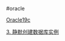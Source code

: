 #oracle

[Oracle19c](../../Oracle%20安装部署/2.静默安装%20Oracle19c.md)

[3. 静默创建数据库实例](../../Oracle%20安装部署/2.静默安装%20Oracle19c.md#20231110105237-sn4z038)

‍
